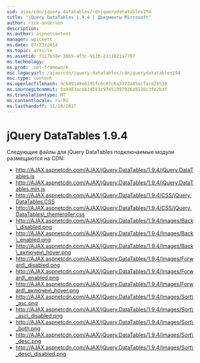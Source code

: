 ```yaml
---
uid: ajax/cdn/jquery-datatables/cdnjquerydatatables194
title: "jQuery DataTables 1.9.4 | Документы Microsoft"
author: rick-anderson
description: 
ms.author: aspnetcontent
manager: wpickett
ms.date: 07/23/2014
ms.topic: article
ms.assetid: f117b38e-38b9-4f3c-911b-21c1621a7797
ms.technology: 
ms.prod: .net-framework
msc.legacyurl: /ajax/cdn/jquery-datatables/cdnjquerydatatables194
msc.type: content
ms.openlocfilehash: dc649148e6195fc6c07c6a2172a45ecfacd2b530
ms.sourcegitcommit: 9a9483aceb34591c97451997036a9120c3fe2baf
ms.translationtype: MT
ms.contentlocale: ru-RU
ms.lasthandoff: 11/10/2017
---
```

<a name="jquery-datatables-194"></a>jQuery DataTables 1.9.4
====================
Следующие файлы для jQuery DataTables подключаемые модули размещаются на CDN:

- http://AJAX.aspnetcdn.com/AJAX/jQuery.DataTables/1.9.4/jQuery.DataTables.js
- http://AJAX.aspnetcdn.com/AJAX/jQuery.DataTables/1.9.4/jQuery.DataTables.min.js
- http://AJAX.aspnetcdn.com/AJAX/jQuery.DataTables/1.9.4/CSS/jQuery.DataTables.CSS
- http://AJAX.aspnetcdn.com/AJAX/jQuery.DataTables/1.9.4/CSS/jQuery.DataTables\_themeroller.css
- http://AJAX.aspnetcdn.com/AJAX/jQuery.DataTables/1.9.4/Images/Back\_disabled.png
- http://AJAX.aspnetcdn.com/AJAX/jQuery.DataTables/1.9.4/Images/Back\_enabled.png
- http://AJAX.aspnetcdn.com/AJAX/jQuery.DataTables/1.9.4/Images/Back\_включен\_hover.png
- http://AJAX.aspnetcdn.com/AJAX/jQuery.DataTables/1.9.4/Images/Forward\_disabled.png
- http://AJAX.aspnetcdn.com/AJAX/jQuery.DataTables/1.9.4/Images/Forward\_enabled.png
- http://AJAX.aspnetcdn.com/AJAX/jQuery.DataTables/1.9.4/Images/Forward\_включен\_hover.png
- http://AJAX.aspnetcdn.com/AJAX/jQuery.DataTables/1.9.4/Images/Sort\_asc.png
- http://AJAX.aspnetcdn.com/AJAX/jQuery.DataTables/1.9.4/Images/Sort\_asc\_disabled.png
- http://AJAX.aspnetcdn.com/AJAX/jQuery.DataTables/1.9.4/Images/Sort\_both.png
- http://AJAX.aspnetcdn.com/AJAX/jQuery.DataTables/1.9.4/Images/Sort\_desc.png
- http://AJAX.aspnetcdn.com/AJAX/jQuery.DataTables/1.9.4/Images/Sort\_desc\_disabled.png
